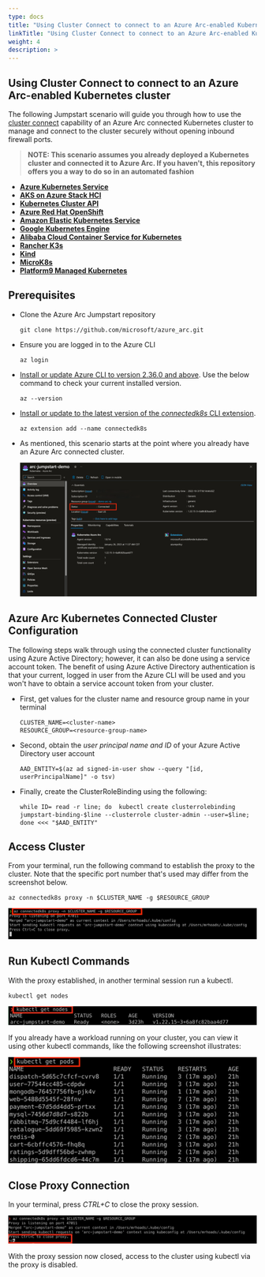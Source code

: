 ```yaml
---
type: docs
title: "Using Cluster Connect to connect to an Azure Arc-enabled Kubernetes cluster"
linkTitle: "Using Cluster Connect to connect to an Azure Arc-enabled Kubernetes cluster"
weight: 4
description: >
---
```


## Using Cluster Connect to connect to an Azure Arc-enabled Kubernetes cluster

The following Jumpstart scenario will guide you through how to use the [cluster connect](https://docs.microsoft.com/azure/azure-arc/kubernetes/cluster-connect) capability of an Azure Arc connected Kubernetes cluster to manage and connect to the cluster securely without opening inbound firewall ports.

  > **NOTE: This scenario assumes you already deployed a Kubernetes cluster and connected it to Azure Arc. If you haven't, this repository offers you a way to do so in an automated fashion**

- **[Azure Kubernetes Service](https://azurearcjumpstart.io/azure_arc_jumpstart/azure_arc_k8s/aks/)**
- **[AKS on Azure Stack HCI](https://azurearcjumpstart.io/azure_arc_jumpstart/azure_arc_k8s/aks_stack_hci/)**
- **[Kubernetes Cluster API](https://azurearcjumpstart.io/azure_arc_jumpstart/azure_arc_k8s/cluster_api/)**
- **[Azure Red Hat OpenShift](https://azurearcjumpstart.io/azure_arc_jumpstart/azure_arc_k8s/aro/)**
- **[Amazon Elastic Kubernetes Service](https://azurearcjumpstart.io/azure_arc_jumpstart/azure_arc_k8s/eks/)**
- **[Google Kubernetes Engine](https://azurearcjumpstart.io/azure_arc_jumpstart/azure_arc_k8s/gke/)**
- **[Alibaba Cloud Container Service for Kubernetes](https://azurearcjumpstart.io/azure_arc_jumpstart/azure_arc_k8s/alibaba/)**
- **[Rancher K3s](https://azurearcjumpstart.io/azure_arc_jumpstart/azure_arc_k8s/rancher_k3s/)**
- **[Kind](https://azurearcjumpstart.io/azure_arc_jumpstart/azure_arc_k8s/kind/)**
- **[MicroK8s](https://azurearcjumpstart.io/azure_arc_jumpstart/azure_arc_k8s/microk8s/)**
- **[Platform9 Managed Kubernetes](https://azurearcjumpstart.io/azure_arc_jumpstart/azure_arc_k8s/pf9/)**

## Prerequisites

- Clone the Azure Arc Jumpstart repository

    ```shell
    git clone https://github.com/microsoft/azure_arc.git
    ```

- Ensure you are logged in to the Azure CLI 

  ```shell
  az login
  ```

- [Install or update Azure CLI to version 2.36.0 and above](https://docs.microsoft.com/cli/azure/install-azure-cli?view=azure-cli-latest). Use the below command to check your current installed version.

  ```shell
  az --version
  ```

- [Install or update to the latest version of the *connectedk8s* CLI extension](https://learn.microsoft.com/azure/azure-arc/kubernetes/cluster-connect?tabs=azure-cli).

  ```shell
  az extension add --name connectedk8s
  ```

- As mentioned, this scenario starts at the point where you already have an Azure Arc connected cluster.

    ![Existing Azure Arc connected cluster](./01.png)

## Azure Arc Kubernetes Connected Cluster Configuration

The following steps walk through using the connected cluster functionality using Azure Active Directory; however, it can also be done using a service account token.  The benefit of using Azure Active Directory authentication is that your current, logged in user from the Azure CLI will be used and you won't have to obtain a service account token from your cluster.

- First, get values for the cluster name and resource group name in your terminal

  ```shell
  CLUSTER_NAME=<cluster-name>
  RESOURCE_GROUP=<resource-group-name>
  ```

- Second, obtain the *user principal name and ID* of your Azure Active Directory user account

  ```shell
  AAD_ENTITY=$(az ad signed-in-user show --query "[id, userPrincipalName]" -o tsv)
  ```

- Finally, create the ClusterRoleBinding using the following:

  ```shell
  while ID= read -r line; do  kubectl create clusterrolebinding jumpstart-binding-$line --clusterrole cluster-admin --user=$line; done <<< "$AAD_ENTITY"
  ```

## Access Cluster

From your terminal, run the following command to establish the proxy to the cluster.  Note that the specific port number that's used may differ from the screenshot below.

  ```shell
  az connectedk8s proxy -n $CLUSTER_NAME -g $RESOURCE_GROUP
  ```

  ![Proxy established](./02.png)

## Run Kubectl Commands

With the proxy established, in another terminal session run a kubectl.

  ```shell
  kubectl get nodes
  ```

  ![Running kubectl command](./03.png)

If you already have a workload running on your cluster, you can view it using other kubectl commands, like the following screenshot illustrates:

  ![Example kubectl command](./04.png)

## Close Proxy Connection

In your terminal, press *CTRL+C* to close the proxy session.

  ![Closing Proxy to connected cluster](./05.png)

With the proxy session now closed, access to the cluster using kubectl via the proxy is disabled.